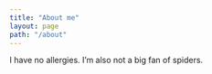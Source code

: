```yaml
---
title: "About me"
layout: page
path: "/about"
---
```


I have no allergies. I’m also not a big fan of spiders.